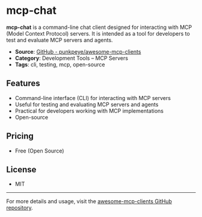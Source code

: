 # mcp-chat

**mcp-chat** is a command-line chat client designed for interacting with MCP (Model Context Protocol) servers. It is intended as a tool for developers to test and evaluate MCP servers and agents.

- **Source**: [GitHub - punkpeye/awesome-mcp-clients](https://github.com/punkpeye/awesome-mcp-clients)
- **Category**: Development Tools – MCP Servers
- **Tags**: cli, testing, mcp, open-source

## Features
- Command-line interface (CLI) for interacting with MCP servers
- Useful for testing and evaluating MCP servers and agents
- Practical for developers working with MCP implementations
- Open-source

## Pricing
- Free (Open Source)

## License
- MIT

---
For more details and usage, visit the [awesome-mcp-clients GitHub repository](https://github.com/punkpeye/awesome-mcp-clients).